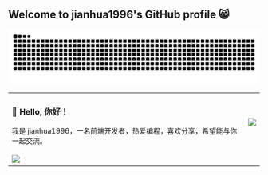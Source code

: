 ## Welcome to jianhua1996's GitHub profile 😸

<!--
**jianhua1996/jianhua1996** is a ✨ _special_ ✨ repository because its `README.md` (this file) appears on your GitHub profile.

Here are some ideas to get you started:

- 🔭 I’m currently working on ...
- 🌱 I’m currently learning ...
- 👯 I’m looking to collaborate on ...
- 🤔 I’m looking for help with ...
- 💬 Ask me about ...
- 📫 How to reach me: ...
- 😄 Pronouns: ...
- ⚡ Fun fact: ...
-->

<picture>
  <source media="(prefers-color-scheme: dark)" srcset="https://raw.githubusercontent.com/jianhua1996/jianhua1996/output/github-contribution-grid-snake-dark.svg">
  <source media="(prefers-color-scheme: light)" srcset="https://raw.githubusercontent.com/jianhua1996/jianhua1996/output/github-contribution-grid-snake.svg">
  <img alt="github contribution grid snake animation" src="https://raw.githubusercontent.com/jianhua1996/jianhua1996/output/github-contribution-grid-snake.svg">
</picture>

<table boder="0">
  <tr>
    <td valign="top">
      <h3>👋 Hello, 你好！</h3>
      <p>我是 jianhua1996，一名前端开发者，热爱编程，喜欢分享，希望能与你一起交流。</p>
    </td>
    <td>
      <img width="500" src="https://github-readme-stats.vercel.app/api/top-langs/?username=jianhua1996&theme=moltack&hide_border=true&hide_title=true&layout=compact" />
    </td>
  </tr>
  <tr>
    <td colspan="2">
      <img src="https://github-readme-activity-graph.vercel.app/graph?username=jianhua1996&theme=one-dark&hide_border=true&radius=10&days=20&grid=false" />
    </td>
  </tr>
</table>
